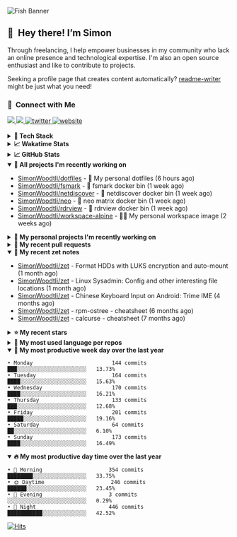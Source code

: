 ![Fish Banner](assets/fish.webp)

## 👋 &nbsp;Hey there! I’m Simon

Through freelancing, I help empower businesses in my community who lack
an online presence and technological expertise. I'm also an open source
enthusiast and like to contribute to projects.

Seeking a profile page that creates content automatically?
[readme-writer] might be just what you need!

### 🤝 &nbsp;Connect with Me

<div align="left">
<a href="https://linkedin.com/in/simonwoodtli" target="_blank">
<img src="https://img.shields.io/badge/linkedin-1E77B5?style=for-the-badge&logo=linkedin&logoColor=white alt=linkedin" />
</a>
<a href="https://github.com/simonwoodtli" target="_blank">
<img src="https://img.shields.io/badge/github-24292E?style=for-the-badge&logo=github&logoColor=white alt=github" />
</a>
<a href="https://twitter.com/simonwoodtlidev" target="_blank">
<img src="https://img.shields.io/badge/twitter-26a7de?style=for-the-badge&logo=twitter&logoColor=white" alt="twitter"/>
</a>
<a href="https://simonwoodtli.com" target="_blank">
<img src="https://img.shields.io/badge/website-E2925F?style=for-the-badge&logo=google-chrome&logoColor=white" alt="website"/>
</a>
</div>
<br/>


<details>
  <summary><b>🧰 Tech Stack</b></summary>
  <div align="center">
  <a href="https://skillicons.dev" target="_blank">
  <img src="https://skillicons.dev/icons?i=js,html,css,bash,python,go,postgresql,docker,vim,linux" alt="JavaScript, HTML, CSS, Bash, Python, Go, PostgreSQL, Docker, Vim,
  Linux">
  </a>
  </div>
</details>

<details>
  <summary><b>📈 Wakatime Stats</b></summary>
  <p align="center"><a href="https://wakatime.com/@SimonWoodtli">
  <img align="center" width="400" height="300" src="https://wakatime.com/share/@SimonWoodtli/7761bcef-e104-47d9-912a-dfd6bf08868b.svg" />
  </a>
  <a href="https://wakatime.com/@SimonWoodtli">
  <img align="center" width="400" height="300" src="https://wakatime.com/share/@SimonWoodtli/341953df-6a40-47b7-8220-ace4eabe0a17.svg" />
  </a></p>

  <h4><b>💬 I've been working with the following languages over the last 7 days</b></h4>

```
• Bash                           7 hrs 39 mins                  ██████████░░░░░░░░░░░░░░░   41.66%
• SWIG                           3 hrs 54 mins                  █████░░░░░░░░░░░░░░░░░░░░   21.24%
• Markdown                       3 hrs 15 mins                  ████░░░░░░░░░░░░░░░░░░░░░   17.73%
• Python                         1 hr 4 mins                    █░░░░░░░░░░░░░░░░░░░░░░░░   5.9%
• Assembly                       43 mins                        █░░░░░░░░░░░░░░░░░░░░░░░░   3.93%
• Objective-C                    31 mins                        █░░░░░░░░░░░░░░░░░░░░░░░░   2.87%
• YAML                           20 mins                        ░░░░░░░░░░░░░░░░░░░░░░░░░   1.87%
• Other                          19 mins                        ░░░░░░░░░░░░░░░░░░░░░░░░░   1.73%
• Text                           11 mins                        ░░░░░░░░░░░░░░░░░░░░░░░░░   1.04%
• ActionScript 3                 9 mins                         ░░░░░░░░░░░░░░░░░░░░░░░░░   0.9%
• GDScript                       8 mins                         ░░░░░░░░░░░░░░░░░░░░░░░░░   0.76%
• ca65 assembler                 1 min                          ░░░░░░░░░░░░░░░░░░░░░░░░░   0.16%
• Cheetah                        1 min                          ░░░░░░░░░░░░░░░░░░░░░░░░░   0.13%
• Vim Script                     0 secs                         ░░░░░░░░░░░░░░░░░░░░░░░░░   0.05%
• Roff                           0 secs                         ░░░░░░░░░░░░░░░░░░░░░░░░░   0.04%
```

  <h4>👷 I've been working on the following projects over the last 7 days</h4>

```
• dotfiles                       11 hrs 42 mins                 ████████████████░░░░░░░░░   63.73%
• Unknown Project                4 hrs 6 mins                   ██████░░░░░░░░░░░░░░░░░░░   22.33%
• foo                            1 hr 11 mins                   ██░░░░░░░░░░░░░░░░░░░░░░░   6.49%
• Private                        43 mins                        █░░░░░░░░░░░░░░░░░░░░░░░░   3.93%
• workspace-alpine               21 mins                        ░░░░░░░░░░░░░░░░░░░░░░░░░   1.93%
• cloud-os                       8 mins                         ░░░░░░░░░░░░░░░░░░░░░░░░░   0.75%
• .fzf                           4 mins                         ░░░░░░░░░░░░░░░░░░░░░░░░░   0.45%
• readme-writer                  4 mins                         ░░░░░░░░░░░░░░░░░░░░░░░░░   0.4%
```

  <h4><b>🛠️ I've been working with the following editors over the last 7 days</b></h4>

```
• Vim                            18 hrs 22 mins                 █████████████████████████   100%
```

  <h4><b>💻 I've been working with the following operating systems over the last 7 days</b></h4>

```
• Linux                          18 hrs 22 mins                 █████████████████████████   100%
```

</details>

<details>
  <summary><b>📈 GitHub Stats</b></summary>
  <div align="center">
  <a href="https://github.com/anuraghazra/github-readme-stats"> 
  <img src="https://github-readme-stats.vercel.app/api?username=simonwoodtli&theme=onedark&show_icons=true&hide_rank=true&custom_title=Stats&count_private=true&hide_border=true&hide=issues&line_height=24&bg_color=0d1117" alt="Github Stats">
  <img src="https://github-readme-stats.vercel.app/api/top-langs/?username=simonwoodtli&layout=compact&theme=onedark&count_private=true&hide_border=true&bg_color=0d1117" alt="Top Langs">
  </a>
  </div>
</details>

<details open="">
  <summary><b>👷 All projects I'm recently working on</b></summary>

* [SimonWoodtli/dotfiles](https://github.com/SimonWoodtli/dotfiles) - 🏡 My personal dotfiles (6 hours ago)
* [SimonWoodtli/fsmark](https://github.com/SimonWoodtli/fsmark) - 🐋 fsmark docker bin (1 week ago)
* [SimonWoodtli/netdiscover](https://github.com/SimonWoodtli/netdiscover) - 🐋 netdiscover docker bin (1 week ago)
* [SimonWoodtli/neo](https://github.com/SimonWoodtli/neo) - 🐋 neo matrix docker bin (1 week ago)
* [SimonWoodtli/rdrview](https://github.com/SimonWoodtli/rdrview) - 🐋 rdrview docker bin (1 week ago)
* [SimonWoodtli/workspace-alpine](https://github.com/SimonWoodtli/workspace-alpine) - 🤖🐳 My personal workspace image (2 weeks ago)

</details>
<details>
  <summary><b>🌱 My personal projects I'm recently working on</b></summary>

* [SimonWoodtli/dotfiles](https://github.com/SimonWoodtli/dotfiles) - 🏡 My personal dotfiles (6 hours ago)
* [SimonWoodtli/fsmark](https://github.com/SimonWoodtli/fsmark) - 🐋 fsmark docker bin (1 week ago)
* [SimonWoodtli/netdiscover](https://github.com/SimonWoodtli/netdiscover) - 🐋 netdiscover docker bin (1 week ago)
* [SimonWoodtli/neo](https://github.com/SimonWoodtli/neo) - 🐋 neo matrix docker bin (1 week ago)
* [SimonWoodtli/rdrview](https://github.com/SimonWoodtli/rdrview) - 🐋 rdrview docker bin (1 week ago)
* [SimonWoodtli/workspace-alpine](https://github.com/SimonWoodtli/workspace-alpine) - 🤖🐳 My personal workspace image (2 weeks ago)

</details>
<details>
  <summary><b>🔨 My recent pull requests</b></summary>

* [feat: add wireguard-generate-keys script](https://github.com/SimonWoodtli/dotfiles-old/pull/14) on [SimonWoodtli/dotfiles-old](https://github.com/SimonWoodtli/dotfiles-old) (13 months ago)
* [feat: add video-to-gif script](https://github.com/SimonWoodtli/dotfiles-old/pull/13) on [SimonWoodtli/dotfiles-old](https://github.com/SimonWoodtli/dotfiles-old) (13 months ago)
* [feat: add spoof-mac-linux script](https://github.com/SimonWoodtli/dotfiles-old/pull/12) on [SimonWoodtli/dotfiles-old](https://github.com/SimonWoodtli/dotfiles-old) (13 months ago)
* [feat: add sp-tmux script](https://github.com/SimonWoodtli/dotfiles-old/pull/11) on [SimonWoodtli/dotfiles-old](https://github.com/SimonWoodtli/dotfiles-old) (13 months ago)
* [feat: add sp script](https://github.com/SimonWoodtli/dotfiles-old/pull/10) on [SimonWoodtli/dotfiles-old](https://github.com/SimonWoodtli/dotfiles-old) (13 months ago)

</details>
<details open="">
  <summary><b>📝 My recent zet notes</b></summary>

* [SimonWoodtli/zet](https://github.com/SimonWoodtli/zet/tree/5c90053d8e9e429e7f6f68f557c97d080eaeb3b2/20230908235916) - Format HDDs with LUKS encryption and auto-mount (1 month ago)
* [SimonWoodtli/zet](https://github.com/SimonWoodtli/zet/tree/f4e6f009cb8f8ff44e9646977125d87dd8f845f9/20230908235236) - Linux Sysadmin: Config and other interesting file locations (1 month ago)
* [SimonWoodtli/zet](https://github.com/SimonWoodtli/zet/tree/d442487a83af583abd23719912a1c1f7496cff33/20230620172505) - Chinese Keyboard Input on Android: Trime IME (4 months ago)
* [SimonWoodtli/zet](https://github.com/SimonWoodtli/zet/tree/3d9625f8bc632c595fa8b28b6f6f09026dd9eec2/20230418171555) - rpm-ostree - cheatsheet (6 months ago)
* [SimonWoodtli/zet](https://github.com/SimonWoodtli/zet/tree/ac39e3c3413746ceaca835b27435b1307b8ece5a/20230405141750) - calcurse - cheatsheet (7 months ago)

</details>
<details>
  <summary><b>⭐ My recent stars</b></summary>

* [tats/w3m](https://github.com/tats/w3m) - Debian's w3m: WWW browsable pager (2 days ago)
* [NetworkBlockDevice/nbd](https://github.com/NetworkBlockDevice/nbd) - Network Block Device (1 month ago)
* [Nuzair46/SpotX-Linux](https://github.com/Nuzair46/SpotX-Linux) - Spotify Ad blocker based on SpotX for Linux (1 month ago)
* [webmin/webmin](https://github.com/webmin/webmin) - Powerful and flexible web-based server management control panel (1 month ago)
* [rustdesk/rustdesk](https://github.com/rustdesk/rustdesk) - An open-source remote desktop, and alternative to TeamViewer. (6 months ago)

</details>
<details>
  <summary><b>💬 My most used language per repos</b></summary>

```
• Shell                          15 repos                       █████████████████░░░░░░░░   68.18%
• Dockerfile                     1 repo                         █░░░░░░░░░░░░░░░░░░░░░░░░   4.55%
• JavaScript                     1 repo                         █░░░░░░░░░░░░░░░░░░░░░░░░   4.55%
• CSS                            3 repos                        ███░░░░░░░░░░░░░░░░░░░░░░   13.64%
• Nix                            1 repo                         █░░░░░░░░░░░░░░░░░░░░░░░░   4.55%
• HTML                           1 repo                         █░░░░░░░░░░░░░░░░░░░░░░░░   4.55%
```

</details>
<details open="">
  <summary><b>📆 My most productive week day over the last year</b></summary>

```
• Monday                         144 commits                    ███░░░░░░░░░░░░░░░░░░░░░░   13.73%
• Tuesday                        164 commits                    ████░░░░░░░░░░░░░░░░░░░░░   15.63%
• Wednesday                      170 commits                    ████░░░░░░░░░░░░░░░░░░░░░   16.21%
• Thursday                       133 commits                    ███░░░░░░░░░░░░░░░░░░░░░░   12.68%
• Friday                         201 commits                    █████░░░░░░░░░░░░░░░░░░░░   19.16%
• Saturday                       64 commits                     ██░░░░░░░░░░░░░░░░░░░░░░░   6.10%
• Sunday                         173 commits                    ████░░░░░░░░░░░░░░░░░░░░░   16.49%
```

</details>
<details open="">
  <summary><b>🔥 My most productive day time over the last year</b></summary>

```
• 🌅 Morning                     354 commits                    ████████░░░░░░░░░░░░░░░░░   33.75%
• 🌞 Daytime                     246 commits                    ██████░░░░░░░░░░░░░░░░░░░   23.45%
• 🌇 Evening                     3 commits                      ░░░░░░░░░░░░░░░░░░░░░░░░░   0.29%
• 🌃 Night                       446 commits                    ███████████░░░░░░░░░░░░░░   42.52%
```

</details>

[![Hits](https://hits.seeyoufarm.com/api/count/incr/badge.svg?url=https%3A%2F%2Fgithub.com%2Fsimonwoodtli&count_bg=%23689D6A&title_bg=%23282828&icon=&icon_color=%23E7E7E7&title=views+%28today+%2F+total%29&edge_flat=false)](https://hits.seeyoufarm.com)

[readme-writer]: <https://github.com/SimonWoodtli/readme-writer>

